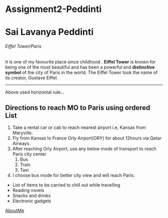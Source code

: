 # Assignment2-Peddinti
# Sai Lavanya Peddinti
######  Eiffel Tower/Paris
It is one of my favourite place since childhood . **Eiffel Tower** is known for being one of the most beautiful and has been a powerful and __distinctive symbol__ of the city of Paris in the world. The Eiffel Tower took the name of its creator, Gustave Eiffel.

***

Above used horizontal rule...
## Directions to reach MO to Paris using ordered List
1. Take a rental car or cab to reach nearest airport i.e, Kansas from Maryville.
2. Fly from Kansas to France Orly Airport(ORY) for about 12hours via Qatar Airways.
3. After reaching Orly Airport, use any below mode of transport to reach Paris city center
    1. Bus
    2. Train
    3. Taxi
4. I choose bus mode for better city view and will reach Paris.
 - List of items to be carried to chill out while travelling
 - Reading novels
 - Snacks and drinks
 - Electronic gadgets

[AboutMe](https://github.com/SaiLavanyaP/Assignment2-Peddinti/blob/main/AboutMe.md)